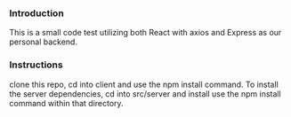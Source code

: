 ### Introduction

This is a small code test utilizing both React with axios and Express as 
our personal backend.


### Instructions

clone this repo, cd into client and use the npm install command.
To install the server dependencies, cd into src/server and install
use the npm install command within that directory.
